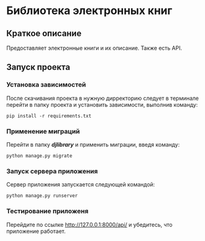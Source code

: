 # Библиотека электронных книг

## Краткое описание
Предоставляет электронные книги и их описание. Также есть API.

## Запуск проекта

### Установка зависимостей
После скачивания проекта в нужную дирректорию следует в терминале перейти в папку проекта и установить зависимости, выполнив команду:
```commandline
pip install -r requirements.txt
```

### Применение миграций
Перейти в папку ***djlibrary*** и применить миграции, введя команду:
```commandline
python manage.py migrate
```

### Запуск сервера приложения
Сервер приложения запускается следующей командой:
```commandline
python manage.py runserver
```

### Тестирование приложеня
Перейдите по ссылке http://127.0.0.1:8000/api/ и убедитесь, что приложение работает.
